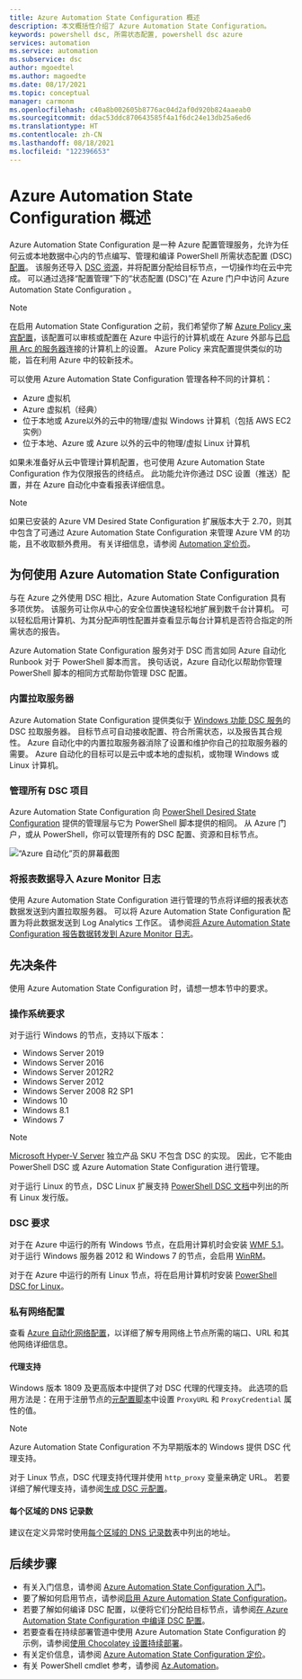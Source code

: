 ```yaml
---
title: Azure Automation State Configuration 概述
description: 本文概括性介绍了 Azure Automation State Configuration。
keywords: powershell dsc, 所需状态配置, powershell dsc azure
services: automation
ms.service: automation
ms.subservice: dsc
author: mgoedtel
ms.author: magoedte
ms.date: 08/17/2021
ms.topic: conceptual
manager: carmonm
ms.openlocfilehash: c40a8b002605b8776ac04d2af0d920b824aaeab0
ms.sourcegitcommit: ddac53ddc870643585f4a1f6dc24e13db25a6ed6
ms.translationtype: HT
ms.contentlocale: zh-CN
ms.lasthandoff: 08/18/2021
ms.locfileid: "122396653"
---
```

# <a name="azure-automation-state-configuration-overview"></a>Azure Automation State Configuration 概述

Azure Automation State Configuration 是一种 Azure 配置管理服务，允许为任何云或本地数据中心内的节点编写、管理和编译 PowerShell 所需状态配置 (DSC) [配置](/powershell/scripting/dsc/configurations/configurations)。 该服务还导入 [DSC 资源](/powershell/scripting/dsc/resources/resources)，并将配置分配给目标节点，一切操作均在云中完成。 可以通过选择“配置管理”下的“状态配置 (DSC)”在 Azure 门户中访问 Azure Automation State Configuration 。

> [!NOTE]
> 在启用 Automation State Configuration 之前，我们希望你了解 [Azure Policy 来宾配置](../governance/policy/concepts/guest-configuration.md)，该配置可以审核或配置在 Azure 中运行的计算机或在 Azure 外部与[已启用 Arc 的服务器](../azure-arc/servers/overview.md)连接的计算机上的设置。 Azure Policy 来宾配置提供类似的功能，旨在利用 Azure 中的较新技术。

可以使用 Azure Automation State Configuration 管理各种不同的计算机：

- Azure 虚拟机
- Azure 虚拟机（经典）
- 位于本地或 Azure以外的云中的物理/虚拟 Windows 计算机（包括 AWS EC2 实例）
- 位于本地、Azure 或 Azure 以外的云中的物理/虚拟 Linux 计算机

如果未准备好从云中管理计算机配置，也可使用 Azure Automation State Configuration 作为仅限报告的终结点。 此功能允许你通过 DSC 设置（推送）配置，并在 Azure 自动化中查看报表详细信息。

> [!NOTE]
> 如果已安装的 Azure VM Desired State Configuration 扩展版本大于 2.70，则其中包含了可通过 Azure Automation State Configuration 来管理 Azure VM 的功能，且不收取额外费用。 有关详细信息，请参阅 [Automation 定价页](https://azure.microsoft.com/pricing/details/automation/)。

## <a name="why-use-azure-automation-state-configuration"></a>为何使用 Azure Automation State Configuration

与在 Azure 之外使用 DSC 相比，Azure Automation State Configuration 具有多项优势。 该服务可让你从中心的安全位置快速轻松地扩展到数千台计算机。 可以轻松启用计算机、为其分配声明性配置并查看显示每台计算机是否符合指定的所需状态的报告。

Azure Automation State Configuration 服务对于 DSC 而言如同 Azure 自动化 Runbook 对于 PowerShell 脚本而言。 换句话说，Azure 自动化以帮助你管理 PowerShell 脚本的相同方式帮助你管理 DSC 配置。

### <a name="built-in-pull-server"></a>内置拉取服务器

Azure Automation State Configuration 提供类似于 [Windows 功能 DSC 服务](/powershell/scripting/dsc/pull-server/pullserver)的 DSC 拉取服务器。 目标节点可自动接收配置、符合所需状态，以及报告其合规性。 Azure 自动化中的内置拉取服务器消除了设置和维护你自己的拉取服务器的需要。 Azure 自动化的目标可以是云中或本地的虚拟机，或物理 Windows 或 Linux 计算机。

### <a name="management-of-all-your-dsc-artifacts"></a>管理所有 DSC 项目

Azure Automation State Configuration 向 [PowerShell Desired State Configuration](/powershell/scripting/dsc/overview/overview) 提供的管理层与它为 PowerShell 脚本提供的相同。 从 Azure 门户，或从 PowerShell，你可以管理所有的 DSC 配置、资源和目标节点。

![“Azure 自动化”页的屏幕截图](./media/automation-dsc-overview/azure-automation-blade.png)

### <a name="import-of-reporting-data-into-azure-monitor-logs"></a>将报表数据导入 Azure Monitor 日志

使用 Azure Automation State Configuration 进行管理的节点将详细的报表状态数据发送到内置拉取服务器。 可以将 Azure Automation State Configuration 配置为将此数据发送到 Log Analytics 工作区。 请参阅[将 Azure Automation State Configuration 报告数据转发到 Azure Monitor 日志](automation-dsc-diagnostics.md)。

## <a name="prerequisites"></a>先决条件

使用 Azure Automation State Configuration 时，请想一想本节中的要求。

### <a name="operating-system-requirements"></a>操作系统要求

对于运行 Windows 的节点，支持以下版本：

- Windows Server 2019
- Windows Server 2016
- Windows Server 2012R2
- Windows Server 2012
- Windows Server 2008 R2 SP1
- Windows 10
- Windows 8.1
- Windows 7

>[!NOTE]
>[Microsoft Hyper-V Server](/windows-server/virtualization/hyper-v/hyper-v-server-2016) 独立产品 SKU 不包含 DSC 的实现。 因此，它不能由 PowerShell DSC 或 Azure Automation State Configuration 进行管理。

对于运行 Linux 的节点，DSC Linux 扩展支持 [PowerShell DSC 文档](/powershell/scripting/dsc/getting-started/lnxgettingstarted)中列出的所有 Linux 发行版。

### <a name="dsc-requirements"></a>DSC 要求

对于在 Azure 中运行的所有 Windows 节点，在启用计算机时会安装 [WMF 5.1](/powershell/scripting/wmf/setup/install-configure)。 对于运行 Windows 服务器 2012 和 Windows 7 的节点，会启用 [WinRM](/powershell/scripting/dsc/troubleshooting/troubleshooting#winrm-dependency)。

对于在 Azure 中运行的所有 Linux 节点，将在启用计算机时安装 [PowerShell DSC for Linux](https://github.com/Microsoft/PowerShell-DSC-for-Linux)。

### <a name="configuration-of-private-networks"></a><a name="network-planning"></a>私有网络配置

查看 [Azure 自动化网络配置](automation-network-configuration.md#hybrid-runbook-worker-and-state-configuration)，以详细了解专用网络上节点所需的端口、URL 和其他网络详细信息。

#### <a name="proxy-support"></a>代理支持

Windows 版本 1809 及更高版本中提供了对 DSC 代理的代理支持。 此选项的启用方法是：在用于注册节点的[元配置脚本](automation-dsc-onboarding.md#generate-dsc-metaconfigurations)中设置 `ProxyURL` 和 `ProxyCredential` 属性的值。

>[!NOTE]
>Azure Automation State Configuration 不为早期版本的 Windows 提供 DSC 代理支持。

对于 Linux 节点，DSC 代理支持代理并使用 `http_proxy` 变量来确定 URL。 若要详细了解代理支持，请参阅[生成 DSC 元配置](automation-dsc-onboarding.md#generate-dsc-metaconfigurations)。

#### <a name="dns-records-per-region"></a>每个区域的 DNS 记录数

建议在定义异常时使用[每个区域的 DNS 记录数](how-to/automation-region-dns-records.md)表中列出的地址。

## <a name="next-steps"></a>后续步骤

- 有关入门信息，请参阅 [Azure Automation State Configuration 入门](automation-dsc-getting-started.md)。
- 要了解如何启用节点，请参阅[启用 Azure Automation State Configuration](automation-dsc-onboarding.md)。
- 若要了解如何编译 DSC 配置，以便将它们分配给目标节点，请参阅[在 Azure Automation State Configuration 中编译 DSC 配置](automation-dsc-compile.md)。
- 若要查看在持续部署管道中使用 Azure Automation State Configuration 的示例，请参阅[使用 Chocolatey 设置持续部署](automation-dsc-cd-chocolatey.md)。
- 有关定价信息，请参阅 [Azure Automation State Configuration 定价](https://azure.microsoft.com/pricing/details/automation/)。
- 有关 PowerShell cmdlet 参考，请参阅 [Az.Automation](/powershell/module/az.automation)。
